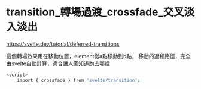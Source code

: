 # transition_轉場過渡_crossfade_交叉淡入淡出
https://svelte.dev/tutorial/deferred-transitions

這個轉場效果用在移動位置，element從a點移動到b點，
移動的過程路徑，完全由svelte自動計算，適合讓人家知道跑去哪裡


```php
<script>
    import { crossfade } from 'svelte/transition';
```



